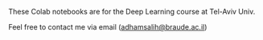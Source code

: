These Colab notebooks are for the Deep Learning course at Tel-Aviv Univ.

Feel free to contact me via email (adhamsalih@braude.ac.il)
